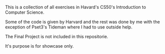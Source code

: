 This is a collection of all exercises in Havard's CS50's Introduction to Computer Science.

Some of the code is given by Harvard and the rest was done by me with the exception of Pset3's Tideman where I had to use outside help.

The Final Project is not included in this repositorie.

It's purpose is for showcase only.